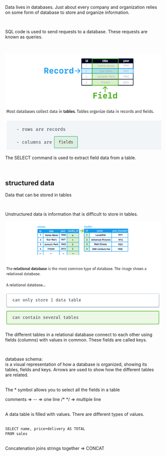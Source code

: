Data lives in databases. Just about every company and organization relies on some form of database to store and organize information.


<br>

SQL code is used to send requests to a database. These requests are known as queries.

<br>

![sql](./img/sql.png)

The SELECT command is used to extract field data from a table․

<br>

## structured data
Data that can be stored in tables

<br>

Unstructured data is information that is difficult to store in tables.

![relational](./img/relational.png)

The different tables in a relational database connect to each other using fields (columns) with values in common. These fields are called keys.

<br>

database schema:
<br>
is a visual representation of how a database is organized, showing its tables, fields and keys. Arrows are used to show how the different tables are related.

<br>
The * symbol allows you to select all the fields in a table


<br>

comments => -- => one line
            /* */ => multiple line


















<br>
A data table is filled with values. There are different types of values.

```

SELECT name, price+delivery AS TOTAL
FROM sales

```

<br>
Concatenation joins strings together => CONCAT